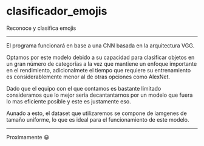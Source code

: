 # clasificador_emojis
Reconoce y clasifica emojis

*********************************************************************************

El programa funcionará en base a una CNN basada en la arquitectura VGG.

Optamos por este modelo debido a su capacidad para clasificar objetos en un gran número de categorías a la vez que mantiene un enfoque importante en el rendimiento, adicionalmete el tiempo que requiere su entrenamiento es considerablemente menor al de otras opciones como AlexNet.

Dado que el equipo con el que contamos es bastante limitado consideramos que lo mejor sería decantantarnos por un modelo que fuera lo mas eficiente posible y este es justamente eso.

Aunado a esto, el dataset que utilizaremos se compone de iamgenes de tamaño uniforme, lo que es ideal para el funcionamiento de este modelo.


*********************************************************************************



Proximamente 😀
